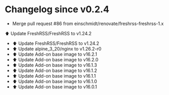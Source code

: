# Changelog since v0.2.4
- Merge pull request #86 from einschmidt/renovate/freshrss-freshrss-1.x

⬆️ Update FreshRSS/FreshRSS to v1.24.2 
- ⬆️ Update FreshRSS/FreshRSS to v1.24.2 
- ⬆️ Update alpine_3_20/nginx to v1.26.2-r0 
- ⬆️ Update Add-on base image to v16.2.1 
- ⬆️ Update Add-on base image to v16.2.0 
- ⬆️ Update Add-on base image to v16.1.3 
- ⬆️ Update Add-on base image to v16.1.2 
- ⬆️ Update Add-on base image to v16.1.1 
- ⬆️ Update Add-on base image to v16.1.0 
- ⬆️ Update Add-on base image to v16.0.1 
